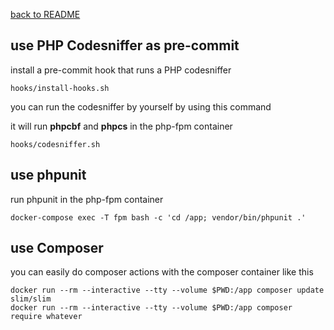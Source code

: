 [back to README](../README.md)

## use PHP Codesniffer as pre-commit

install a pre-commit hook that runs a PHP codesniffer
```
hooks/install-hooks.sh
```

you can run the codesniffer by yourself by using this command

it will run  **phpcbf** and **phpcs** in the php-fpm container
```
hooks/codesniffer.sh
```


## use phpunit
run phpunit in the php-fpm container
```
docker-compose exec -T fpm bash -c 'cd /app; vendor/bin/phpunit .'
```

## use Composer
you can easily do composer actions with the composer container like this
```
docker run --rm --interactive --tty --volume $PWD:/app composer update slim/slim
docker run --rm --interactive --tty --volume $PWD:/app composer require whatever
```
